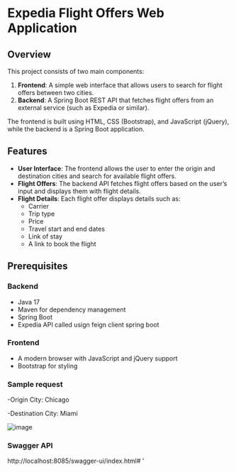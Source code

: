# Expedia Flight Offers Web Application

## Overview
This project consists of two main components:

1. **Frontend**: A simple web interface that allows users to search for flight offers between two cities.
2. **Backend**: A Spring Boot REST API that fetches flight offers from an external service (such as Expedia or similar).

The frontend is built using HTML, CSS (Bootstrap), and JavaScript (jQuery), while the backend is a Spring Boot application.

## Features

- **User Interface**: The frontend allows the user to enter the origin and destination cities and search for available flight offers.
- **Flight Offers**: The backend API fetches flight offers based on the user’s input and displays them with flight details.
- **Flight Details**: Each flight offer displays details such as:
  - Carrier
  - Trip type
  - Price
  - Travel start and end dates
  - Link of stay
  - A link to book the flight

## Prerequisites

### Backend
- Java 17
- Maven for dependency management
- Spring Boot
- Expedia API called usign feign client spring boot

### Frontend
- A modern browser with JavaScript and jQuery support
- Bootstrap for styling

### Sample request
-Origin City: Chicago

-Destination City: Miami

![image](https://github.com/user-attachments/assets/035e1771-e868-452d-80ed-904a14ecae94)

### Swagger API
http://localhost:8085/swagger-ui/index.html#
 '



